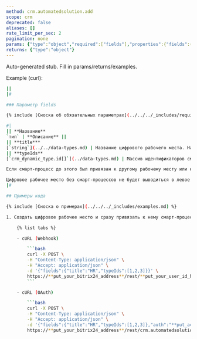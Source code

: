 ```yaml
---
method: crm.automatedsolution.add
scope: crm
deprecated: false
aliases: []
rate_limit_per_sec: 2
pagination: none
params: {"type":"object","required":["fields"],"properties":{"fields":{"type":"object"}}}
returns: {"type":"object"}
---
```


Auto-generated stub. Fill in params/returns/examples.

Example (curl):

```bash
||
|#

### Параметр fields

{% include [Сноска об обязательных параметрах](../../../_includes/required.md) %}

#|
|| **Название**
`тип` | **Описание** ||
|| **title***
[`string`](../../data-types.md) | Название цифрового рабочего места. На основании заголовка цифрового рабочего места будет строиться ссылка на соответствующий раздел на портале ||
|| **typeIds**
[`crm_dynamic_type.id[]`](../data-types.md) | Массив идентификаторов смарт-процессов, которые нужно привязать к этому рабочему месту.

Если смарт-процесс до этого был привязан к другому рабочему месту или к CRM, то после привязки к новому рабочему месту, он оттуда пропадет.

Цифровое рабочее место без смарт-процессов не будет выводиться в левое меню. Но его можно будет найти в списке цифровых рабочих мест ||
|#

## Примеры кода

{% include [Сноска о примерах](../../../_includes/examples.md) %}

1. Создать цифровое рабочее место и сразу привязать к нему смарт-процессы

    {% list tabs %}

    - cURL (Webhook)

        ```bash
        curl -X POST \
        -H "Content-Type: application/json" \
        -H "Accept: application/json" \
        -d '{"fields":{"title":"HR","typeIds":[1,2,3]}}' \
        https://**put_your_bitrix24_address**/rest/**put_your_user_id_here**/**put_your_webhook_here**/crm.automatedsolution.add
        ```

    - cURL (OAuth)

        ```bash
        curl -X POST \
        -H "Content-Type: application/json" \
        -H "Accept: application/json" \
        -d '{"fields":{"title":"HR","typeIds":[1,2,3]},"auth":"**put_access_token_here**"}' \
        https://**put_your_bitrix24_address**/rest/crm.automatedsolution.add
```
